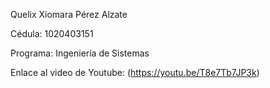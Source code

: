 Quelix Xiomara Pérez Alzate

Cédula: 1020403151

Programa: Ingeniería de Sistemas

Enlace al video de Youtube: (https://youtu.be/T8e7Tb7JP3k)
